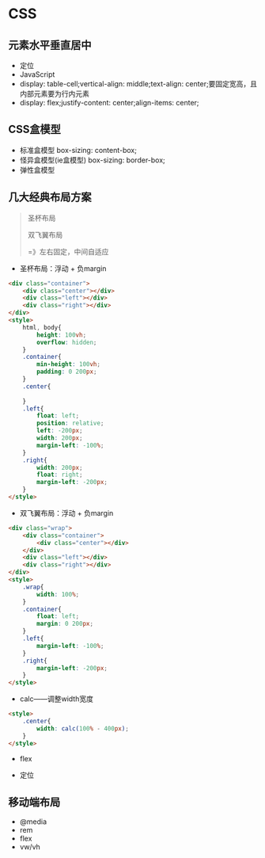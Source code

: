# CSS
## 元素水平垂直居中
* 定位
* JavaScript
* display: table-cell;vertical-align: middle;text-align: center;要固定宽高，且内部元素要为行内元素
* display: flex;justify-content: center;align-items: center;
## CSS盒模型
* 标准盒模型 box-sizing: content-box;
* 怪异盒模型(ie盒模型) box-sizing: border-box;
* 弹性盒模型
## 几大经典布局方案
> 圣杯布局
>
> 双飞翼布局
>
> =》左右固定，中间自适应
>
* 圣杯布局：浮动 + 负margin
```html
<div class="container">
    <div class="center"></div>
    <div class="left"></div>
    <div class="right"></div>
</div>
<style>
    html, body{
        height: 100vh;
        overflow: hidden;
    }
    .container{
        min-height: 100vh;
        padding: 0 200px;
    }
    .center{
        
    }
    .left{
        float: left;
        position: relative;
        left: -200px;
        width: 200px;
        margin-left: -100%;
    }
    .right{
        width: 200px;
        float: right;
        margin-left: -200px;
    }
</style>
```
* 双飞翼布局：浮动 + 负margin
```html
<div class="wrap">
    <div class="container">
        <div class="center"></div>
    </div>
    <div class="left"></div>
    <div class="right"></div>
</div>
<style>
    .wrap{
        width: 100%;
    }
    .container{
        float: left;
        margin: 0 200px;
    }
    .left{
        margin-left: -100%;
    }
    .right{
        margin-left: -200px;
    }
</style>
```

* calc——调整width宽度
```html
<style>
    .center{
        width: calc(100% - 400px);
    }
</style>
```

* flex

* 定位

## 移动端布局
* @media
* rem
* flex
* vw/vh